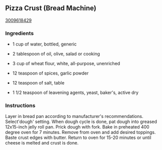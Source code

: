 ## Pizza Crust (Bread Machine)

[3009618429](http://www.food.com/recipe/pizza-crust-bread-machine-83316)

### Ingredients

 - 1 cup of water, bottled, generic

 - 2 tablespoon of oil, olive, salad or cooking

 - 3 cup of wheat flour, white, all-purpose, unenriched

 - 12 teaspoon of spices, garlic powder

 - 12 teaspoon of salt, table

 - 1 1/2 teaspoon of leavening agents, yeast, baker's, active dry

### Instructions

Layer in bread pan according to manufacturer's recommendations. Select'dough' setting. When dough cycle is done, pat dough into greased 12x15-inch jelly roll pan. Prick dough with fork. Bake in preheated 400 degree oven for 7 minutes. Remove from oven and add desired toppings. Baste crust edges with butter. Return to oven for 15-20 minutes or until cheese is melted and crust is done.